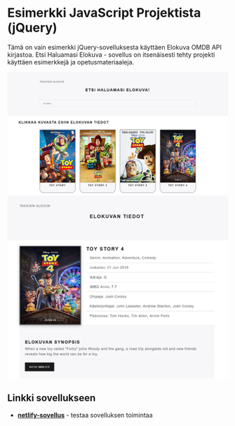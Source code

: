 # Esimerkki JavaScript Projektista (jQuery)

Tämä on vain esimerkki jQuery-sovelluksesta käyttäen Elokuva OMDB API kirjastoa.
Etsi Haluamasi Elokuva - sovellus on itsenäisesti tehty projekti käyttäen esimerkkejä ja opetusmateriaaleja. 

![esimerkki](pääsivu.png)
![esimerkki](infosivu.png)

## Linkki sovellukseen

- __[netlify-sovellus](https://js3daniel.netlify.app/)__ - testaa sovelluksen toimintaa